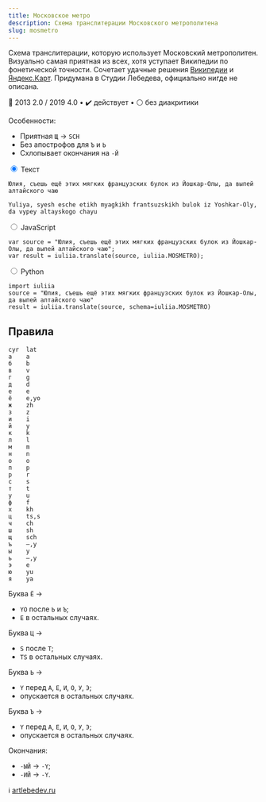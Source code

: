 ```yaml
---
title: Московское метро
description: Схема транслитерации Московского метрополитена
slug: mosmetro
---
```


Схема транслитерации, которую использует Московский метрополитен. Визуально самая приятная из всех, хотя уступает Википедии по фонетической точности. Сочетает удачные решения [Википедии](/wikipedia) и [Яндекс.Карт](/yandex-maps). Придумана в Студии Лебедева, официально нигде не описана.

📅 2013 2.0 / 2019 4.0 • ✔️ действует • ⚪ без диакритики

Особенности:

-   Приятная `Щ` → `SCH`
-   Без апострофов для `Ъ` и `Ь`
-   Cхлопывает окончания на `-Й`

<div class="tabs">
<input name="tabs" type="radio" id="text" checked="checked" class="input"/>
<label for="text" class="label"><span>Текст</span></label>
<div class="panel pre-group">

<pre data-ref="source" contenteditable="true" class="editable"><code>Юлия, съешь ещё этих мягких французских булок из Йошкар-Олы, да выпей алтайского чаю</code></pre>
<pre data-ref="target" data-schema="mosmetro"><code>Yuliya, syesh esche etikh myagkikh frantsuzskikh bulok iz Yoshkar-Oly, da vypey altayskogo chayu</code></pre>
</div>

<input name="tabs" type="radio" id="js" class="input"/>
<label for="js" class="label"><span>JavaScript</span></label>
<pre class="panel"><code>var source = "Юлия, съешь ещё этих мягких французских булок из Йошкар-Олы, да выпей алтайского чаю";
var result = iuliia.translate(source, iuliia.MOSMETRO);</code></pre>

<input name="tabs" type="radio" id="python" class="input"/>
<label for="python" class="label"><span>Python</span></label>
<pre class="panel"><code>import iuliia
source = "Юлия, съешь ещё этих мягких французских булок из Йошкар-Олы, да выпей алтайского чаю"
result = iuliia.translate(source, schema=iuliia.MOSMETRO)</code></pre>
</div>

## Правила

```
cyr  lat
а    a
б    b
в    v
г    g
д    d
е    e
ё    e,yo
ж    zh
з    z
и    i
й    y
к    k
л    l
м    m
н    n
о    o
п    p
р    r
с    s
т    t
у    u
ф    f
х    kh
ц    ts,s
ч    ch
ш    sh
щ    sch
ъ    —,y
ы    y
ь    —,y
э    e
ю    yu
я    ya
```

Буква `Ё` →

-   `YO` после `Ь` и `Ъ`;
-   `E` в остальных случаях.

Буква `Ц` →

-   `S` после `Т`;
-   `TS` в остальных случаях.

Буква `Ь` →

-   `Y` перед `A`, `Е`, `И`, `О`, `У`, `Э`;
-   опускается в остальных случаях.

Буква `Ъ` →

-   `Y` перед `A`, `Е`, `И`, `О`, `У`, `Э`;
-   опускается в остальных случаях.

Окончания:

-   `-ЫЙ` → `-Y`;
-   `-ИЙ` → `-Y`.

ℹ️ [artlebedev.ru](https://www.artlebedev.ru/metro/map4/)
